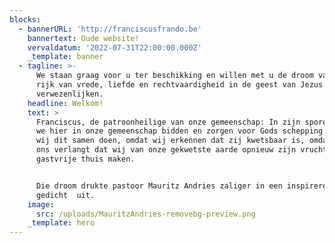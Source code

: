 ```yaml
---
blocks:
  - bannerURL: 'http://franciscusfrando.be'
    bannertext: Oude website!
    vervaldatum: '2022-07-31T22:00:00.000Z'
    _template: banner
  - tagline: >-
      We staan graag voor u ter beschikking en willen met u de droom van een
      rijk van vrede, liefde en rechtvaardigheid in de geest van Jezus helpen
      verwezenlijken. 
    headline: Welkom!
    text: >
      Franciscus, de patroonheilige van onze gemeenschap: In zijn sporen willen
      we hier in onze gemeenschap bidden en zorgen voor Gods schepping. Laten
      wij dit samen doen, omdat wij erkennen dat zij kwetsbaar is, omdat God van
      ons verlangt dat wij van onze gekwetste aarde opnieuw zijn vruchtbare en
      gastvrije thuis maken.


      Die droom drukte pastoor Mauritz Andries zaliger in een inspirerend
      gedicht  uit.
    image:
      src: /uploads/MauritzAndries-removebg-preview.png
    _template: hero
---
```


